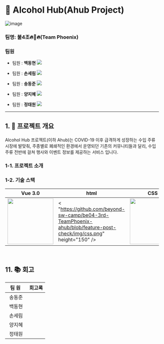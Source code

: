 # 🍷 Alcohol Hub(Ahub Project)
![image](https://github.com/4jo-Phoenix/Alcohol_hub/assets/108782390/09e4c600-a088-4b1b-97d8-9f67b80e7e03)

### 팀명: 불4조🔥🦅🔥(Team Phoenix)
### 팀원

- 팀원 : **백동현**
[<img src="https://img.shields.io/badge/Github-Link-181717?logo=Github">](https://github.com/dongh810)

- 팀원 : **손세림**
[<img src="https://img.shields.io/badge/Github-Link-181717?logo=Github">](https://github.com/bucky1005)

- 팀원 : **송동준**
[<img src="https://img.shields.io/badge/Github-Link-181717?logo=Github">](https://github.com/dongjunsong)

- 팀원 : **양지혜**
[<img src="https://img.shields.io/badge/Github-Link-181717?logo=Github">](https://github.com/Jihye1101)

- 팀원 : **정태원**
[<img src="https://img.shields.io/badge/Github-Link-181717?logo=Github">](https://github.com/t4e1)

---
##  <p id="1">1. 📑 프로젝트 개요</p>
Alcohol Hub 프로젝트(이하 Ahub)는 COVID-19 이후 급격하게 성장하는 수입 주류 시장에 발맞춰, 주종별로 폐쇄적인 환경에서 운영되던 기존의 커뮤니티들과 달리, 수입 주류 전반에 걸쳐 행사와 이벤트 정보를 제공하는 서비스 입니다.
### <p id="1-1">1-1. 프로젝트 소개</p>
> 
### <p id="1-2">1-2. 기술 스택</p>

|Vue 3.0|html|CSS|JavaScript|
|---|---|---|---|
|<img src="https://github.com/beyond-sw-camp/be04-3rd-TeamPhoenix-ahub/blob/feature-post-check/img/Vue.png" height="150" />|< "https://github.com/beyond-sw-camp/be04-3rd-TeamPhoenix-ahub/blob/feature-post-check/img/css.png" height="150" />|<img src="https://github.com/beyond-sw-camp/be04-3rd-TeamPhoenix-ahub/blob/feature-post-check/img/html.png" height="150" />|<img src="https://github.com/beyond-sw-camp/be04-3rd-TeamPhoenix-ahub/blob/feature-post-check/img/js.png" height="150" />|

<br>

## <p id="11">11. 📚 회고</p>

|&nbsp;&nbsp;팀&nbsp;원&nbsp;&nbsp;&nbsp;|회고록|
|:---:|---|
|송동준||
|백동현||
|손세림||
|양지혜||
|정태원||
